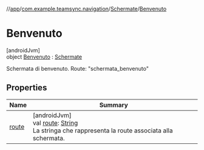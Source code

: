 //[app](../../../../index.md)/[com.example.teamsync.navigation](../../index.md)/[Schermate](../index.md)/[Benvenuto](index.md)

# Benvenuto

[androidJvm]\
object [Benvenuto](index.md) : [Schermate](../index.md)

Schermata di benvenuto. Route: &quot;schermata_benvenuto&quot;

## Properties

| Name | Summary |
|---|---|
| [route](../route.md) | [androidJvm]<br>val [route](../route.md): [String](https://kotlinlang.org/api/latest/jvm/stdlib/kotlin/-string/index.html)<br>La stringa che rappresenta la route associata alla schermata. |
